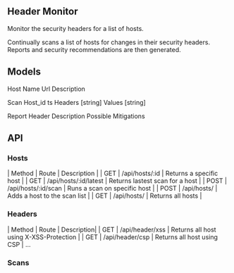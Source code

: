 Header Monitor
-------------

Monitor the security headers for a list of hosts.

Continually scans a list of hosts for changes in their security headers. Reports and security recommendations are then generated.

## Models

Host
  Name
  Url
  Description

Scan
  Host_id
  ts
  Headers
    [string]
  Values
    [string]

Report
  Header
  Description
  Possible Mitigations

## API

### Hosts
| Method | Route | Description |
| GET  | /api/hosts/:id         | Returns a specific host |
| GET  | /api/hosts/:id/latest  | Returns lastest scan for a  host |
| POST | /api/hosts/:id/scan    | Runs a scan on specific host |
| POST | /api/hosts/            | Adds a host to the scan list |
| GET  | /api/hosts/            | Returns all hosts            |

### Headers
| Method | Route | Description|
| GET | /api/header/xss | Returns all host using X-XSS-Protection |
| GET | /api/header/csp | Returns all host using CSP              |
...


### Scans
